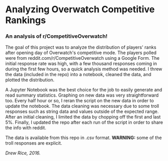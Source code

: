 # **Analyzing Overwatch Competitive Rankings**
### An analysis of r/CompetitiveOverwatch!


The goal of this project was to analyze the distribution of players' ranks after opening day of Overwatch's competitive mode. The players polled were from reddit.com/r/CompetitiveOverwatch using a Google Form. The initial response rate was high, with a few thousand responses coming in during the first few hours, so a quick analysis method was needed. I threw the data (included in the repo) into a notebook, cleaned the data, and plotted the distribution.

A Jupyter Notebook was the best choice for the job to easily generate and read summary statistics. Graphing on new data was very straightforward too. Every half hour or so, I reran the script on the new data in order to update the notebook. The data cleaning was necessary due to some troll responses such as string data and values outside of the expected range. After an initial cleaning, I limited the data by chopping off the first and last 5%. Finally, I updated the repo after each run of the script in order to share the info with reddit.

The data is available from this repo in .csv format. **WARNING:** some of the troll responses are explicit.


*Drew Rice, 2016.*
